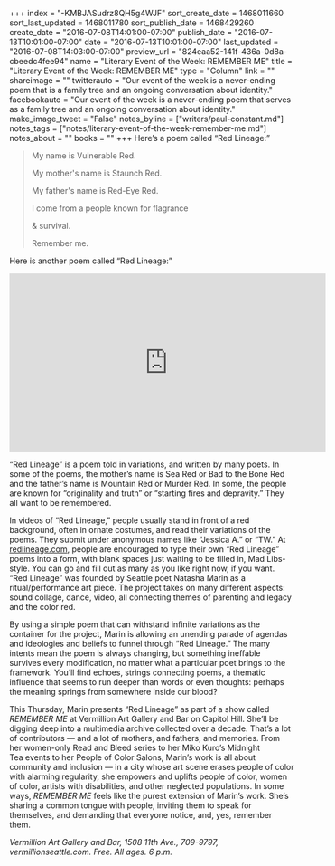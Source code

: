 +++
index = "-KMBJASudrz8QH5g4WJF"
sort_create_date = 1468011660
sort_last_updated = 1468011780
sort_publish_date = 1468429260
create_date = "2016-07-08T14:01:00-07:00"
publish_date = "2016-07-13T10:01:00-07:00"
date = "2016-07-13T10:01:00-07:00"
last_updated = "2016-07-08T14:03:00-07:00"
preview_url = "824eaa52-141f-436a-0d8a-cbeedc4fee94"
name = "Literary Event of the Week: REMEMBER ME"
title = "Literary Event of the Week: REMEMBER ME"
type = "Column"
link = ""
shareimage = ""
twitterauto = "Our event of the week is a never-ending poem that is a family tree and an ongoing conversation about identity."
facebookauto = "Our event of the week is a never-ending poem that serves as a family tree and an ongoing conversation about identity."
make_image_tweet = "False"
notes_byline = ["writers/paul-constant.md"]
notes_tags = ["notes/literary-event-of-the-week-remember-me.md"]
notes_about = ""
books = ""
+++
Here’s a poem called “Red Lineage:”

<blockquote><p>My name is Vulnerable Red.</p>
<p>My mother's name is Staunch Red.</p>
<p>My father's name is Red-Eye Red.</p>
<p>I come from a people known for flagrance</p>
<p>& survival.</p>
<p></p>
<p>Remember me.</p></blockquote>   


Here is another poem called “Red Lineage:”

<iframe width="560" height="315" src="https://www.youtube.com/embed/-WAySAuPazE?rel=0" frameborder="0" allowfullscreen></iframe>

 “Red Lineage” is a poem told in variations, and written by many poets.  In some of the poems, the mother’s name is Sea Red or Bad to the Bone Red and the father’s name is Mountain Red or Murder Red. In some, the people are known for “originality and truth” or “starting fires and depravity.” They all want to be remembered.  

In videos of “Red Lineage,” people usually stand in front of a red background, often in ornate costumes, and read their variations of the poems. They submit under anonymous names like “Jessica A.” or “TW.” At [redlineage.com](http://redlineage.com/), people are encouraged to type their own “Red Lineage” poems into a form, with blank spaces just waiting to be filled in, Mad Libs-style. You can go and fill out as many as you like right now, if you want. “Red Lineage” was founded by Seattle poet Natasha Marin as a ritual/performance art piece. The project takes on many different aspects: sound collage, dance, video, all connecting themes of parenting and legacy and the color red. 

By using a simple poem that can withstand infinite variations as the container for the project, Marin is allowing an unending parade of agendas and ideologies and beliefs to funnel through “Red Lineage.” The many intents mean the poem is always changing, but something ineffable survives every modification, no matter what a particular poet brings to the framework. You’ll find echoes, strings connecting poems, a thematic influence that seems to run deeper than words or even thoughts: perhaps the meaning springs from somewhere inside our blood?

This Thursday, Marin presents “Red Lineage” as part of a show called *REMEMBER ME* at Vermillion Art Gallery and Bar on Capitol Hill. She’ll be digging deep into a multimedia archive collected over a decade. That’s a lot of contributors — and a lot of mothers, and fathers, and memories. From her women-only Read and Bleed series to her Miko Kuro’s Midnight Tea events to her People of Color Salons, Marin’s work is all about community and inclusion — in a city whose art scene erases people of color with alarming regularity, she empowers and uplifts people of color, women of color, artists with disabilities, and other neglected populations. In some ways, *REMEMBER ME* feels like the purest extension of Marin’s work. She’s sharing a common tongue with people, inviting them to speak for themselves, and demanding that everyone notice, and, yes, remember them.

*Vermillion Art Gallery and Bar, 1508 11th Ave., 709-9797, vermillionseattle.com. Free. All ages. 6 p.m.* 

